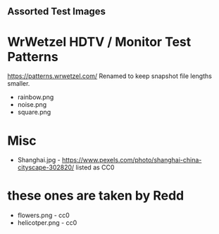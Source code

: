 ## Assorted Test Images

# WrWetzel HDTV / Monitor Test Patterns
https://patterns.wrwetzel.com/
Renamed to keep snapshot file lengths smaller.

- rainbow.png
- noise.png
- square.png

# Misc
- Shanghai.jpg - https://www.pexels.com/photo/shanghai-china-cityscape-302820/ listed as CC0

# these ones are taken by Redd
- flowers.png - cc0
- helicotper.png - cc0
